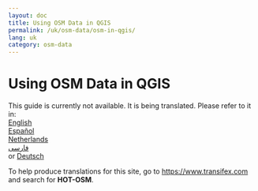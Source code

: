 ```yaml
---
layout: doc
title: Using OSM Data in QGIS
permalink: /uk/osm-data/osm-in-qgis/
lang: uk
category: osm-data
---
```


Using OSM Data in QGIS
=================

This guide is currently not available. It is being translated. Please refer to it in:  
[English](/en/osm-data/osm-in-qgis/)  
[Español](/es/osm-data/osm-in-qgis/)  
[Netherlands](/nl/osm-data/osm-in-qgis/)  
[فارسی](/fa/osm-data/osm-in-qgis/)  
or [Deutsch](/de/osm-data/osm-in-qgis/)

To help produce translations for this site, go to <https://www.transifex.com> and search for **HOT-OSM**.
